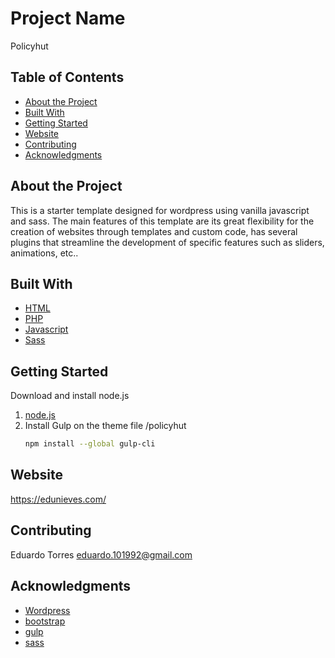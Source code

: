 # Project Name

Policyhut

## Table of Contents

- [About the Project](#abouttheproject)
- [Built With](#builtwith)
- [Getting Started](#gettingstarted)
- [Website](#website)
- [Contributing](#contributing)
- [Acknowledgments](#acknowledgments)


## About the Project
This is a starter template designed for wordpress using vanilla javascript and sass.
The main features of this template are its great flexibility for the creation of websites through templates and custom code, has several plugins that streamline the development of specific features such as sliders, animations, etc..

## Built With
* [HTML](https://developer.mozilla.org/es/docs/Web/HTML)
* [PHP](https://www.php.net/)
* [Javascript](https://www.javascript.com/)
* [Sass](https://sass-lang.com/)

## Getting Started
Download and install node.js
1. [node.js](https://nodejs.org/es/)
2. Install Gulp on the theme file /policyhut
     ```sh
   npm install --global gulp-cli
   
   ```

## Website

https://edunieves.com/


## Contributing

Eduardo Torres eduardo.101992@gmail.com

## Acknowledgments

* [Wordpress](https://wordpress.com/es/?aff=27964)
* [bootstrap](https://getbootstrap.com/)
* [gulp](https://gulpjs.com/)
* [sass](https://sass-lang.com/)

